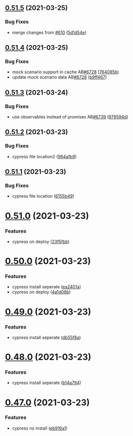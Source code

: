 ## [0.51.5](https://github.com/rodekruis/IBF-system/compare/v0.51.4...v0.51.5) (2021-03-25)


### Bug Fixes

* merge changes from [#610](https://github.com/rodekruis/IBF-system/issues/610) ([5d1d54e](https://github.com/rodekruis/IBF-system/commit/5d1d54e8e97917af7a39b55cda042df71dcd3c51))



## [0.51.4](https://github.com/rodekruis/IBF-system/compare/v0.51.3...v0.51.4) (2021-03-25)


### Bug Fixes

* mock scenario support in cache AB[#6728](https://github.com/rodekruis/IBF-system/issues/6728) ([764085b](https://github.com/rodekruis/IBF-system/commit/764085b3a80dcfc1e22c62026f354d4df8824241))
* update mock scenario data AB[#6728](https://github.com/rodekruis/IBF-system/issues/6728) ([b9ff467](https://github.com/rodekruis/IBF-system/commit/b9ff467c52fc71ca0bf01fd05e838da96d302e27))



## [0.51.3](https://github.com/rodekruis/IBF-system/compare/v0.51.2...v0.51.3) (2021-03-24)


### Bug Fixes

* use observables instead of promises AB[#6739](https://github.com/rodekruis/IBF-system/issues/6739) ([979594d](https://github.com/rodekruis/IBF-system/commit/979594d511c3678d6228b3a6aa6c1e49e5d9aaa2))



## [0.51.2](https://github.com/rodekruis/IBF-system/compare/v0.51.1...v0.51.2) (2021-03-23)


### Bug Fixes

* cypress file location2 ([964afb9](https://github.com/rodekruis/IBF-system/commit/964afb992e67bcbace6dbe581e2a99f828753994))



## [0.51.1](https://github.com/rodekruis/IBF-system/compare/v0.51.0...v0.51.1) (2021-03-23)


### Bug Fixes

* cypress file location ([6155b49](https://github.com/rodekruis/IBF-system/commit/6155b49179629b1c621914f249770b91f894352a))



# [0.51.0](https://github.com/rodekruis/IBF-system/compare/v0.50.0...v0.51.0) (2021-03-23)


### Features

* cypress on deploy ([23f5fbb](https://github.com/rodekruis/IBF-system/commit/23f5fbb4546ec1986ed61352a2c1299c3dee170f))



# [0.50.0](https://github.com/rodekruis/IBF-system/compare/v0.49.0...v0.50.0) (2021-03-23)


### Features

* cypress install seperate ([ea2401a](https://github.com/rodekruis/IBF-system/commit/ea2401a5ac9739b00d4fd2fcbdbebfb290f4a872))
* cypress on deploy ([4a1d06b](https://github.com/rodekruis/IBF-system/commit/4a1d06b6b6a68edff778ba7bf971722aae05efff))



# [0.49.0](https://github.com/rodekruis/IBF-system/compare/v0.48.0...v0.49.0) (2021-03-23)


### Features

* cypress install seperate ([db55f8a](https://github.com/rodekruis/IBF-system/commit/db55f8abdacac735406158a6dd784a4dcb22c363))



# [0.48.0](https://github.com/rodekruis/IBF-system/compare/v0.47.0...v0.48.0) (2021-03-23)


### Features

* cypress install seperate ([b14a794](https://github.com/rodekruis/IBF-system/commit/b14a7941afbe808f04dabe59b642d9e30186d416))



# [0.47.0](https://github.com/rodekruis/IBF-system/compare/v0.46.0...v0.47.0) (2021-03-23)


### Features

* cypress no install ([eb916a1](https://github.com/rodekruis/IBF-system/commit/eb916a1d01f5f59819f80bc4ad436acef4eef9f9))



